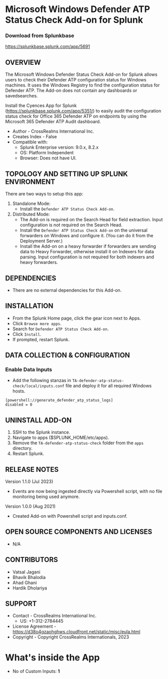 # Microsoft Windows Defender ATP Status Check Add-on for Splunk

### Download from Splunkbase
https://splunkbase.splunk.com/app/5691


OVERVIEW
--------
The Microsoft Windows Defender Status Check Add-on for Splunk allows users to check their Defender ATP configuration status for Windows machines. It uses the Windows Registry to find the configuration status for Defender ATP. The Add-on does not contain any dashboards or savedsearches.

Install the Cyences App for Splunk (https://splunkbase.splunk.com/app/5351/) to easily audit the configuration status check for Office 365 Defender ATP on endpoints by using the Microsoft 365 Defender ATP Audit dashboard.


* Author - CrossRealms International Inc.
* Creates Index - False
* Compatible with:
   * Splunk Enterprise version: 9.0.x, 8.2.x
   * OS: Platform Independent
   * Browser: Does not have UI.



TOPOLOGY AND SETTING UP SPLUNK ENVIRONMENT
------------------------------------------
There are two ways to setup this app:
  1. Standalone Mode: 
     * Install the `Defender ATP Status Check Add-on`.
  2. Distributed Mode:
     * The Add-on is required on the Search Head for field extraction. Input configuration is not required on the Search Head.
     * Install the `Defender ATP Status Check Add-on` on the universal forwarders on Windows and configure it. (You can do it from the Deployment Server.)
     * Install the Add-on on a heavy forwarder if forwarders are sending data to Heavy Forwarder, otherwise install it on Indexers for data parsing. Input configuration is not required for both indexers and heavy forwarders.


DEPENDENCIES
------------------------------------------------------------
* There are no external dependencies for this Add-on.


INSTALLATION
------------------------------------------------------------
* From the Splunk Home page, click the gear icon next to Apps.
* Click `Browse more apps`.
* Search for `Defender ATP Status Check Add-on`.
* Click `Install`.
* If prompted, restart Splunk.


DATA COLLECTION & CONFIGURATION
------------------------------------------------------------
### Enable Data Inputs ###
* Add the following stanzas in `TA-defender-atp-status-check/local/inputs.conf` file and deploy it for all required Windows hosts.
```
[powershell://generate_defender_atp_status_logs]
disabled = 0

```



UNINSTALL ADD-ON
-------------
1. SSH to the Splunk instance.
2. Navigate to apps ($SPLUNK_HOME/etc/apps).
3. Remove the `TA-defender-atp-status-check` folder from the `apps` directory.
4. Restart Splunk.


RELEASE NOTES
-------------
Version 1.1.0 (Jul 2023)
* Events are now being ingested directly via Powershell script, with no file monitoring being used anymore.

Version 1.0.0 (Aug 2021)
* Created Add-on with Powershell script and inputs.conf.



OPEN SOURCE COMPONENTS AND LICENSES
------------------------------
* N/A


CONTRIBUTORS
------------
* Vatsal Jagani
* Bhavik Bhalodia
* Ahad Ghani
* Hardik Dholariya



SUPPORT
-------
* Contact - CrossRealms International Inc.
  * US: +1-312-2784445
* License Agreement - https://d38o4gzaohghws.cloudfront.net/static/misc/eula.html
* Copyright - Copyright CrossRealms Internationals, 2023
# What's inside the App

* No of Custom Inputs: **1**


